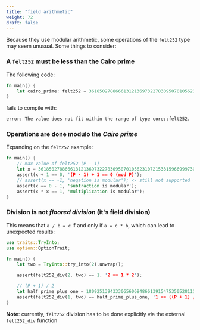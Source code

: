 ```yaml
---
title: "field arithmetic"
weight: 72
draft: false
---
```


Because they use modular arithmetic, some operations of the `felt252` type may seem unusual.
Some things to consider:

### A `felt252` must be less than the Cairo prime

The following code:

```rust {.codebox}
fn main() {
    let cairo_prime: felt252 = 3618502788666131213697322783095070105623107215331596699973092056135872020481;
}
```

fails to compile with:

```bash
error: The value does not fit within the range of type core::felt252.
```

### Operations are done modulo the *Cairo prime*

Expanding on the `felt252` example:

```rust {.codebox}
fn main() {
    // max value of felt252 (P - 1)
    let x = 3618502788666131213697322783095070105623107215331596699973092056135872020480;
    assert(x + 1 == 0, '(P - 1) + 1 == 0 (mod P)');
    // assert(x == -1, 'negation is modular'); <- still not supported
    assert(x == 0 - 1, 'subtraction is modular');
    assert(x * x == 1, 'multiplication is modular');
}
```

### Division is **not** *floored division* (it's **field** division)

This means that `a / b = c` if and only if `a = c * b`, which can lead to unexpected results:

```rust {.codebox}
use traits::TryInto;
use option::OptionTrait;

fn main() {
    let two = TryInto::try_into(2).unwrap();

    assert(felt252_div(2, two) == 1, '2 == 1 * 2');

    // (P + 1) / 2
    let half_prime_plus_one = 1809251394333065606848661391547535052811553607665798349986546028067936010241;
    assert(felt252_div(1, two) == half_prime_plus_one, '1 == ((P + 1) / 2) * 2 (mod P)');
}
```

**Note**: currently, `felt252` division has to be done explicitly via the external `felt252_div` function

